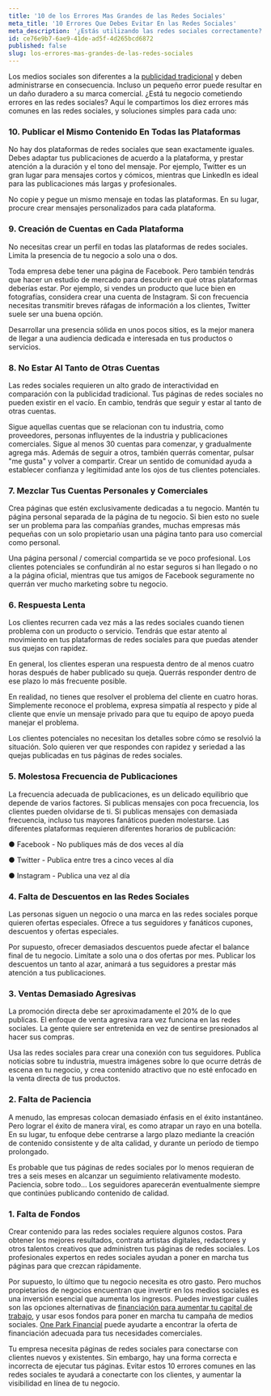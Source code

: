 ```yaml
---
title: '10 de los Errores Mas Grandes de las Redes Sociales'
meta_title: '10 Errores Que Debes Evitar En las Redes Sociales'
meta_description: '¿Estás utilizando las redes sociales correctamente? Echa un vistazo a estos 10 errores comunes que podrías estar cometiendo, ¡y que deberías corregir hoy mismo!'
id: ce76e9b7-6ae9-41de-ad5f-4d265bcd6872
published: false
slug: los-errores-mas-grandes-de-las-redes-sociales
---
```

Los medios sociales son diferentes a la [publicidad tradicional](https://www.oneparkfinancial.com/es/articulos/4-errores-cometido-de-mercadontecia) y deben administrarse en consecuencia. Incluso un pequeño error puede resultar en un daño duradero a su marca comercial. ¿Está tu negocio cometiendo errores en las redes sociales? Aquí le compartimos los diez errores más comunes en las redes sociales, y soluciones simples para cada uno:

### 10. Publicar el Mismo Contenido En Todas las Plataformas

No hay dos plataformas de redes sociales que sean exactamente iguales. Debes adaptar tus publicaciones de acuerdo a la plataforma, y prestar atención a la duración y el tono del mensaje. Por ejemplo, Twitter es un gran lugar para mensajes cortos y cómicos, mientras que LinkedIn es ideal para las publicaciones más largas y profesionales. 

No copie y pegue un mismo mensaje en todas las plataformas. En su lugar, procure crear mensajes personalizados para cada plataforma. 

### 9. Creación de Cuentas en Cada Plataforma  

No necesitas crear un perfil en todas las plataformas de redes sociales. Limita la presencia de tu negocio a solo una o dos.  

Toda empresa debe tener una página de Facebook. Pero también tendrás que hacer un estudio de mercado para descubrir en qué otras plataformas deberías  estar. Por ejemplo, si vendes un producto que luce bien en fotografías, considera crear una cuenta de Instagram. Si con frecuencia necesitas transmitir breves ráfagas de información a los clientes, Twitter suele ser una buena opción.   

Desarrollar una presencia sólida en unos pocos sitios, es la mejor manera de llegar a una audiencia dedicada e interesada en tus productos o servicios. 

### 8. No Estar Al Tanto de Otras Cuentas

Las redes sociales requieren un alto grado de interactividad en comparación con la publicidad tradicional. Tus páginas de redes sociales no pueden existir en el vacío. En cambio, tendrás que seguir y estar al tanto de otras cuentas. 

Sigue aquellas cuentas que se relacionan con tu industria, como proveedores, personas influyentes de la industria y publicaciones comerciales. Sigue al menos 30 cuentas para comenzar, y gradualmente agrega más. Además de seguir a otros, también querrás comentar, pulsar "me gusta" y volver a compartir. Crear un sentido de comunidad ayuda a establecer confianza y legitimidad ante los ojos de tus clientes potenciales.  

### 7. Mezclar Tus Cuentas Personales y Comerciales

Crea páginas que estén exclusivamente dedicadas a tu negocio. Mantén tu página personal separada de la página de tu negocio. Si bien esto no suele ser un problema para las compañías grandes, muchas empresas más pequeñas con un solo propietario usan una página tanto para uso comercial como personal.   

Una página personal / comercial compartida se ve poco profesional. Los clientes potenciales se confundirán al no estar seguros si han llegado o no a la página oficial, mientras que tus amigos de Facebook seguramente no querrán ver mucho marketing sobre tu negocio. 

### 6. Respuesta Lenta

Los clientes recurren cada vez más a las redes sociales cuando tienen  problema con un producto o servicio. Tendrás que estar atento al movimiento en tus plataformas de redes sociales para que puedas atender sus quejas con rapidez. 

En general, los clientes esperan una respuesta dentro de al menos cuatro horas después de haber publicado su queja. Querrás responder dentro de ese plazo lo más frecuente posible.

En realidad, no tienes que resolver el problema del cliente en cuatro horas. Simplemente reconoce el problema, expresa simpatía al respecto y pide al cliente que envíe un mensaje privado para que tu equipo de apoyo pueda manejar el problema. 

Los clientes potenciales no necesitan los detalles sobre cómo se resolvió la situación. Solo quieren ver que respondes con rapidez y seriedad a las quejas publicadas en tus páginas de redes sociales.  

### 5. Molestosa Frecuencia de Publicaciones

La frecuencia adecuada de publicaciones, es un delicado equilibrio que depende de varios factores. Si publicas mensajes con poca frecuencia, los clientes pueden olvidarse de ti. Si publicas mensajes con demasiada frecuencia, incluso tus mayores fanáticos pueden molestarse. Las diferentes plataformas requieren diferentes horarios de publicación:

●	Facebook - No publiques más de dos veces al día

●	Twitter - Publica entre tres a cinco veces al día

●	Instagram - Publica una vez al día

### 4. Falta de Descuentos en las Redes Sociales

Las personas siguen un negocio o una marca en las redes sociales porque quieren ofertas especiales. Ofrece a tus seguidores y fanáticos cupones, descuentos y ofertas especiales. 

Por supuesto, ofrecer demasiados descuentos puede afectar el balance final de tu negocio. Limítate a solo una o dos ofertas por mes. Publicar los descuentos un tanto al azar, animará a tus seguidores a prestar más atención a tus publicaciones. 

### 3. Ventas Demasiado Agresivas

La promoción directa debe ser aproximadamente el 20% de lo que publicas. El enfoque de venta agresiva rara vez funciona en las redes sociales. La gente quiere ser entretenida en vez de sentirse presionados al hacer sus compras. 

Usa las redes sociales para crear una conexión con tus seguidores. Publica noticias sobre tu industria, muestra imágenes sobre lo que ocurre detrás de escena en tu negocio, y crea contenido atractivo que no esté enfocado en la venta directa de tus productos.

### 2. Falta de Paciencia

A menudo, las empresas colocan demasiado énfasis en el éxito instantáneo. Pero lograr el éxito de manera viral, es como atrapar un rayo en una botella. En su lugar, tu enfoque debe centrarse a largo plazo mediante la creación de contenido consistente y de alta calidad, y durante un período de tiempo prolongado. 

Es probable que tus páginas de redes sociales por lo menos requieran de tres a seis meses en alcanzar un seguimiento relativamente modesto. Paciencia, sobre todo... Los seguidores aparecerán eventualmente siempre que continúes publicando contenido de calidad. 

### 1. Falta de Fondos

Crear contenido para las redes sociales requiere algunos costos. Para obtener los mejores resultados, contrata artistas digitales, redactores y otros talentos creativos que administren tus páginas de redes sociales. Los profesionales expertos en redes sociales ayudan a poner en marcha tus páginas para que crezcan rápidamente.    

Por supuesto, lo último que tu negocio necesita es otro gasto. Pero muchos propietarios de negocios encuentran que invertir en los medios sociales es una inversión esencial que aumenta los ingresos. Puedes investigar cuáles son las opciones alternativas de [financiación para aumentar tu capital de trabajo](https://www.oneparkfinancial.com/es/preaprob), y usar esos fondos para poner en marcha tu campaña de medios sociales. [One Park Financial](https://www.oneparkfinancial.com/es/) puede ayudarte a encontrar la oferta de financiación adecuada para tus necesidades comerciales.

Tu empresa necesita páginas de redes sociales para conectarse con clientes nuevos y existentes. Sin embargo, hay una forma correcta e incorrecta de ejecutar tus páginas. Evitar estos 10 errores comunes en las redes sociales te ayudará a conectarte con los clientes, y aumentar la visibilidad en línea de tu negocio.